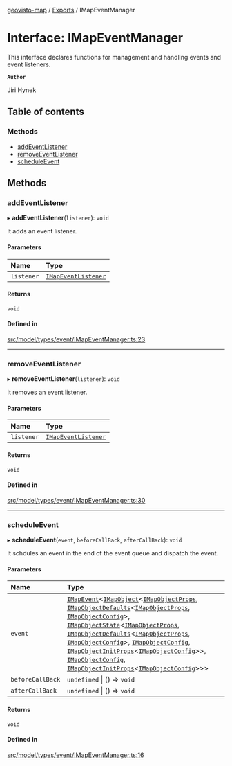 [geovisto-map](../README.md) / [Exports](../modules.md) / IMapEventManager

# Interface: IMapEventManager

This interface declares functions for management and handling events and event listeners.

**`Author`**

Jiri Hynek

## Table of contents

### Methods

- [addEventListener](IMapEventManager.md#addeventlistener)
- [removeEventListener](IMapEventManager.md#removeeventlistener)
- [scheduleEvent](IMapEventManager.md#scheduleevent)

## Methods

### addEventListener

▸ **addEventListener**(`listener`): `void`

It adds an event listener.

#### Parameters

| Name | Type |
| :------ | :------ |
| `listener` | [`IMapEventListener`](IMapEventListener.md) |

#### Returns

`void`

#### Defined in

[src/model/types/event/IMapEventManager.ts:23](https://github.com/geovisto/geovisto-map/blob/e22d774889dbc28cc1ec62933ecf6bab6690f172/src/model/types/event/IMapEventManager.ts#L23)

___

### removeEventListener

▸ **removeEventListener**(`listener`): `void`

It removes an event listener.

#### Parameters

| Name | Type |
| :------ | :------ |
| `listener` | [`IMapEventListener`](IMapEventListener.md) |

#### Returns

`void`

#### Defined in

[src/model/types/event/IMapEventManager.ts:30](https://github.com/geovisto/geovisto-map/blob/e22d774889dbc28cc1ec62933ecf6bab6690f172/src/model/types/event/IMapEventManager.ts#L30)

___

### scheduleEvent

▸ **scheduleEvent**(`event`, `beforeCallBack`, `afterCallBack`): `void`

It schdules an event in the end of the event queue and dispatch the event.

#### Parameters

| Name | Type |
| :------ | :------ |
| `event` | [`IMapEvent`](IMapEvent.md)\<[`IMapObject`](IMapObject.md)\<[`IMapObjectProps`](../modules.md#imapobjectprops), [`IMapObjectDefaults`](IMapObjectDefaults.md)\<[`IMapObjectProps`](../modules.md#imapobjectprops), [`IMapObjectConfig`](../modules.md#imapobjectconfig)\>, [`IMapObjectState`](IMapObjectState.md)\<[`IMapObjectProps`](../modules.md#imapobjectprops), [`IMapObjectDefaults`](IMapObjectDefaults.md)\<[`IMapObjectProps`](../modules.md#imapobjectprops), [`IMapObjectConfig`](../modules.md#imapobjectconfig)\>, [`IMapObjectConfig`](../modules.md#imapobjectconfig), [`IMapObjectInitProps`](../modules.md#imapobjectinitprops)\<[`IMapObjectConfig`](../modules.md#imapobjectconfig)\>\>, [`IMapObjectConfig`](../modules.md#imapobjectconfig), [`IMapObjectInitProps`](../modules.md#imapobjectinitprops)\<[`IMapObjectConfig`](../modules.md#imapobjectconfig)\>\>\> |
| `beforeCallBack` | `undefined` \| () => `void` |
| `afterCallBack` | `undefined` \| () => `void` |

#### Returns

`void`

#### Defined in

[src/model/types/event/IMapEventManager.ts:16](https://github.com/geovisto/geovisto-map/blob/e22d774889dbc28cc1ec62933ecf6bab6690f172/src/model/types/event/IMapEventManager.ts#L16)
